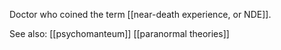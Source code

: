 Doctor who coined the term [[near-death experience, or NDE]].

See also:
[[psychomanteum]]
[[paranormal theories]]